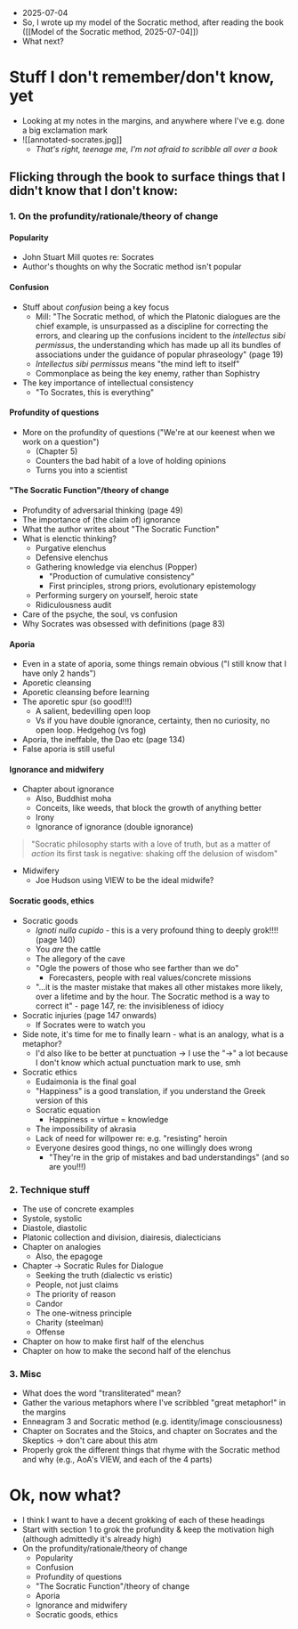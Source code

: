 - 2025-07-04
- So, I wrote up my model of the Socratic method, after reading the book ([[Model of the Socratic method, 2025-07-04]])
- What next?
# Stuff I don't remember/don't know, yet
- Looking at my notes in the margins, and anywhere where I've e.g. done a big exclamation mark
- ![[annotated-socrates.jpg]]
	- *That's right, teenage me, I'm not afraid to scribble all over a book*

## Flicking through the book to surface things that I didn't know that I don't know:
### 1. On the profundity/rationale/theory of change
#### Popularity
- John Stuart Mill quotes re: Socrates
- Author's thoughts on why the Socratic method isn't popular
#### Confusion
- Stuff about *confusion* being a key focus
	- Mill: "The Socratic method, of which the Platonic dialogues are the chief example, is unsurpassed as a discipline for correcting the errors, and clearing up the confusions incident to the *intellectus sibi permissus*, the understanding which has made up all its bundles of associations under the guidance of popular phraseology" (page 19)
	- *Intellectus sibi permissus* means "the mind left to itself"
	- Commonplace as being the key enemy, rather than Sophistry
- The key importance of intellectual consistency
	- "To Socrates, this is everything"
#### Profundity of questions
- More on the profundity of questions ("We're at our keenest when we work on a question")
	- (Chapter 5)
	- Counters the bad habit of a love of holding opinions
	- Turns you into a scientist
#### "The Socratic Function"/theory of change
- Profundity of adversarial thinking (page 49)
- The importance of (the claim of) ignorance
- What the author writes about "The Socratic Function"
- What is elenctic thinking?
	- Purgative elenchus
	- Defensive elenchus
	- Gathering knowledge via elenchus (Popper)
		- "Production of cumulative consistency"
		- First principles, strong priors, evolutionary epistemology
	- Performing surgery on yourself, heroic state
	- Ridiculousness audit
- Care of the psyche, the soul, vs confusion
- Why Socrates was obsessed with definitions (page 83)
#### Aporia
- Even in a state of aporia, some things remain obvious ("I still know that I have only 2 hands")
- Aporetic cleansing
- Aporetic cleansing before learning
- The aporetic spur (so good!!!)
	- A salient, bedevilling open loop
	- Vs if you have double ignorance, certainty, then no curiosity, no open loop. Hedgehog (vs fog)
- Aporia, the ineffable, the Dao etc (page 134)
- False aporia is still useful
#### Ignorance and midwifery
- Chapter about ignorance
	- Also, Buddhist moha
	- Conceits, like weeds, that block the growth of anything better
	- Irony
	- Ignorance of ignorance (double ignorance)
> "Socratic philosophy starts with a love of truth, but as a matter of *action* its first task is negative: shaking off the delusion of wisdom"
- Midwifery
	- Joe Hudson using VIEW to be the ideal midwife?
#### Socratic goods, ethics
- Socratic goods
	- *Ignoti nulla cupido* - this is a very profound thing to deeply grok!!!! (page 140)
	- You *are* the cattle
	- The allegory of the cave
	- "Ogle the powers of those who see farther than we do"
		- Forecasters, people with real values/concrete missions
	- "...it is the master mistake that makes all other mistakes more likely, over a lifetime and by the hour. The Socratic method is a way to correct it" - page 147, re: the invisibleness of idiocy
- Socratic injuries (page 147 onwards)
	- If Socrates were to watch you
- Side note, it's time for me to finally learn - what is an analogy, what is a metaphor?
	- I'd also like to be better at punctuation → I use the "→" a lot because I don't know which actual punctuation mark to use, smh
- Socratic ethics
	- Eudaimonia is the final goal
	- "Happiness" is a good translation, if you understand the Greek version of this
	- Socratic equation
		- Happiness = virtue = knowledge
	- The impossibility of akrasia
	- Lack of need for willpower re: e.g. "resisting" heroin
	- Everyone desires good things, no one willingly does wrong
		- "They're in the grip of mistakes and bad understandings" (and so are you!!!)
### 2. Technique stuff
- The use of concrete examples
- Systole, systolic
- Diastole, diastolic
- Platonic collection and division, diairesis, dialecticians
- Chapter on analogies
	- Also, the epagoge
- Chapter → Socratic Rules for Dialogue
	- Seeking the truth (dialectic vs eristic)
	- People, not just claims
	- The priority of reason
	- Candor
	- The one-witness principle
	- Charity (steelman)
	- Offense
- Chapter on how to make first half of the elenchus
- Chapter on how to make the second half of the elenchus
### 3. Misc
- What does the word "transliterated" mean?
- Gather the various metaphors where I've scribbled "great metaphor!" in the margins
- Enneagram 3 and Socratic method (e.g. identity/image consciousness)
- Chapter on Socrates and the Stoics, and chapter on Socrates and the Skeptics → don't care about this atm 
- Properly grok the different things that rhyme with the Socratic method and why (e.g., AoA's VIEW, and each of the 4 parts)
# Ok, now what?
- I think I want to have a decent grokking of each of these headings
- Start with section 1 to grok the profundity & keep the motivation high (although admittedly it's already high)
- On the profundity/rationale/theory of change
	- Popularity
	- Confusion
	- Profundity of questions
	- "The Socratic Function"/theory of change
	- Aporia
	- Ignorance and midwifery
	- Socratic goods, ethics